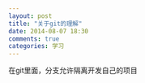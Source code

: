 ```yaml
---
layout: post
title: "关于git的理解"
date: 2014-08-07 18:30
comments: true
categories: 学习
---
```

在git里面，分支允许隔离开发自己的项目